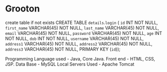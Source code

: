 # Grooton
create table if not exists
CREATE TABLE `details`.`login` (
  `id` INT NOT NULL,
  `first_name` VARCHAR(45) NOT NULL,
  `last_name` VARCHAR(45) NOT NULL,
  `email` VARCHAR(45) NOT NULL,
  `password` VARCHAR(45) NOT NULL,
  `age` INT NOT NULL,
  `dob` INT NOT NULL,
  `username` VARCHAR(45) NOT NULL,
  `address1` VARCHAR(45) NOT NULL,
  `address2` VARCHAR(45) NOT NULL,
  `address3` VARCHAR(45) NOT NULL,
  PRIMARY KEY (`id`));

Programming Language used - Java, Core Java. 
Front end - HTML, CSS, JSP.
Data Base - MySQL
Local Servers Used - Apache Tomcat
